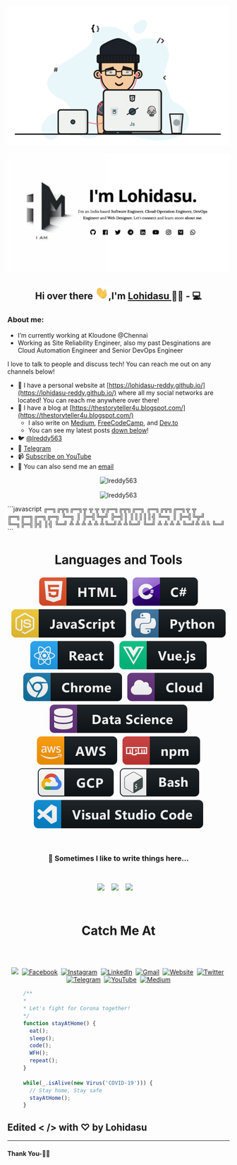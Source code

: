 <p align='center'>
  <img  src="https://github.com/lreddy563/lreddy563/blob/master/gifs/Developer.gif" alt="Developer gif">
</p>
<p align='center'>
<img src="https://raw.githubusercontent.com/lreddy563/lreddy563/master/new1.jpg" alt="">
</p>
<h2 align="center"> Hi over there <img width="30px" src="https://github.com/lreddy563/lreddy563/blob/master/gifs/Hi.gif">,I'm <a href="http://lreddy563.github.io/">Lohidasu </a>🧑🏻‍ - 💻</h2>

### About me:

- I’m currently working at Kloudone @Chennai
- Working as Site Reliability Engineer, also my past Desginations are Cloud Automation Engineer and Senior DevOps Engineer

I love to talk to people and discuss tech! You can reach me out on any channels below!

- 🔗 I have a personal website at [https://lohidasu-reddy.github.io/](https://lohidasu-reddy.github.io/) where all my social networks are located! You can reach me anywhere over there!
- 📝 I have a blog at [https://thestoryteller4u.blogspot.com/](https://thestoryteller4u.blogspot.com/)
  - I also write on [Medium](https://medium.com/@lreddy563), [FreeCodeCamp](https://www.freecodecamp.org/lreddy563), and [Dev.to](https://dev.to/lreddy563)
  - You can see my latest posts [down below](#latest-blog-posts)!
- 🐦 [@lreddy563](https://twitter.com/lreddy563)
- 💬 [Telegram](https://telegram.me/lreddy563)
- 📹 [Subscribe on YouTube](https://www.youtube.com/nlohidasureddy)
- 📧 You can also send me an [email](mailto:lreddy563@gmail.com)

<p align="center">
  <img align="center" src="https://github-readme-stats.vercel.app/api?username=lreddy563&show_icons=true" alt="lreddy563"/>
</p>
<p align="center">
  <img align="center" src="https://github-readme-stats.vercel.app/api/top-langs/?username=lreddy563&layout=compact" alt="lreddy563"/>
</p>
```javascript
╔═╗╔╦╗╔═╗╦ ╦  ╦ ╦╔═╗╔╦╗╔═╗   ╔═╗╔╦╗╔═╗╦ ╦  ╔═╗╔═╗╔═╗╔═╗
╚═╗ ║ ╠═╣╚╦╝  ╠═╣║ ║║║║║╣    ╚═╗ ║ ╠═╣╚╦╝  ╚═╗╠═╣╠╣ ║╣  
╚═╝ ╩ ╩ ╩ ╩   ╩ ╩╚═╝╩ ╩╚═╝   ╚═╝ ╩ ╩ ╩ ╩   ╚═╝╩ ╩╚  ╚═╝
```

<h1 align="center">Languages and Tools</h1>
<p align="center">
  <!-- For more icons please follow  https://github.com/MikeCodesDotNET/ColoredBadges -->
  <img src="https://raw.githubusercontent.com/lreddy563/lreddy563/master/svg/dev/languages/html.svg" alt="html" style="vertical-align:top; margin:4px">    
  <img src="https://raw.githubusercontent.com/lreddy563/lreddy563/master/svg/dev/languages/csharp.svg" alt="csharp" style="vertical-align:top; margin:4px">
  <img src="https://raw.githubusercontent.com/lreddy563/lreddy563/master/svg/dev/languages/js.svg" alt="js" style="vertical-align:top; margin:4px">
  <img src="https://raw.githubusercontent.com/lreddy563/lreddy563/master/svg/dev/languages/python.svg" alt="python" style="vertical-align:top; margin:4px">
  <img src="https://raw.githubusercontent.com/lreddy563/lreddy563/master/svg/dev/frameworks/react.svg" alt="react" style="vertical-align:top; margin:4px">
  <img src="https://raw.githubusercontent.com/lreddy563/lreddy563/master/svg/dev/frameworks/vue.svg" alt="vue" style="vertical-align:top; margin:4px">
  <img src="https://raw.githubusercontent.com/lreddy563/lreddy563/master/svg/dev/misc/chrome.svg" alt="chrome" style="vertical-align:top; margin:4px">
  <img src="https://raw.githubusercontent.com/lreddy563/lreddy563/master/svg/dev/misc/cloud.svg" alt="cloud" style="vertical-align:top; margin:4px">
  <img src="https://raw.githubusercontent.com/lreddy563/lreddy563/master/svg/dev/misc/datascience.svg" alt="datascience" style="vertical-align:top; margin:4px">
  <img src="https://raw.githubusercontent.com/lreddy563/lreddy563/master/svg/dev/services/aws.svg" alt="aws" style="vertical-align:top; margin:4px">
  <img src="https://raw.githubusercontent.com/lreddy563/lreddy563/master/svg/dev/services/npm.svg" alt="npm" style="vertical-align:top; margin:4px">
  <img src="https://raw.githubusercontent.com/lreddy563/lreddy563/master/svg/dev/services/gcp.svg" alt="gcp" style="vertical-align:top; margin:4px">
  <img src="https://raw.githubusercontent.com/lreddy563/lreddy563/master/svg/dev/tools/bash.svg" alt="bash" style="vertical-align:top; margin:4px">
  <img src="https://raw.githubusercontent.com/lreddy563/lreddy563/master/svg/dev/tools/visualstudio_code.svg" alt="vscode" style="vertical-align:top; margin:4px">
</p>
<br>
<h3 align='center'>💬  Sometimes I like to write things here...</h3>
<br>
<p align='center' align='right'>
  <a href="https://medium.com/@lreddy563"><img src="https://img.shields.io/badge/Medium%20-%231572B6.svg?&style=for-the-badge&logo=medium&logoColor=white" /></a>&nbsp;&nbsp;&nbsp;
  <a href="https://dev.to/lreddy563"><img src="https://img.shields.io/badge/DEV.io-%2312100E.svg?&style=for-the-badge&logo=dev&logoColor=white" /></a>&nbsp;&nbsp;&nbsp;
  <a href="https://thestoryteller4u.blogspot.com/"><img src="https://img.shields.io/badge/blogspot-%23D14836.svg?&style=for-the-badge&logo=hashnode&logoColor=white" /></a>&nbsp;&nbsp;&nbsp;&nbsp;
</p>
<br>
<h1 align="center">Catch Me At</h1>
<p align="center">
<br>
<p align="center">
<br>
<a href="https://www.github.com/king-11/"><img src="https://img.shields.io/badge/github-black.svg?&style=for-the-badge&logo=github&logoColor=white" /></a>&nbsp;
<a href="https://www.facebook.com/lreddy563/"><img src="https://img.shields.io/badge/facebook-%231877F2.svg?&style=for-the-badge&logo=facebook&logoColor=white" alt="Facebook" /></a>&nbsp;
<a href="https://www.instagram.com/lreddy563/"><img src="https://img.shields.io/badge/instagram-%23E4405F.svg?&style=for-the-badge&logo=instagram&logoColor=white" alt="Instagram" /></a>&nbsp;
<a href="https://www.linkedin.com/in/n-lohidasu-reddy/"><img src="https://img.shields.io/badge/linkedin-%230077B5.svg?&style=for-the-badge&logo=linkedin&logoColor=white" alt="LinkedIn" /></a>&nbsp;
<a href="mailto:lreddy563@gmail.com?subject=Hola%20lohidasu"><img src="https://img.shields.io/badge/gmail-%23D14836.svg?&style=for-the-badge&logo=gmail&logoColor=white" alt="Gmail"/></a>&nbsp;
<a href="https://lreddy563.github.io/"><img src="https://img.shields.io/website?style=for-the-badge&up_message=portfolio&url=https%3A%2F%2Flreddy563.github.io%2F" alt="Website"></a>&nbsp;
<a href="https://twitter.com/lreddy563"><img src="https://img.shields.io/badge/twitter-%23D14836.svg?&style=for-the-badge&logo=twitter&logoColor=white" alt="Twitter"/></a>&nbsp;
<a href="https://telegram.me/lreddy563"><img src="https://img.shields.io/badge/telegram-%23D14836.svg?&style=for-the-badge&logo=telegram&logoColor=white" alt="Telegram"/></a>&nbsp;
<a href="https://www.youtube.com/nlohidasureddy"><img src="https://img.shields.io/badge/youtube-%23D14836.svg?&style=for-the-badge&logo=youtube&logoColor=white" alt="YouTube"/></a>&nbsp;
<a href="https://medium.com/@lreddy563"><img src="https://img.shields.io/badge/medium-%23D14836.svg?&style=for-the-badge&logo=medium&logoColor=white" alt="Medium"/></a>
</p>

 ```javascript
      /**
      *
      * Let's fight for Corona together!
      */
      function stayAtHome() {
        eat();
        sleep();
        code();
        WFH();
        repeat();
      }

      while(_.isAlive(new Virus('COVID-19'))) {
        // Stay home, Stay safe
        stayAtHome();
      }
 ```

## Edited < /> with ♡ by Lohidasu

***********************************

#### Thank You-🙏🏼
